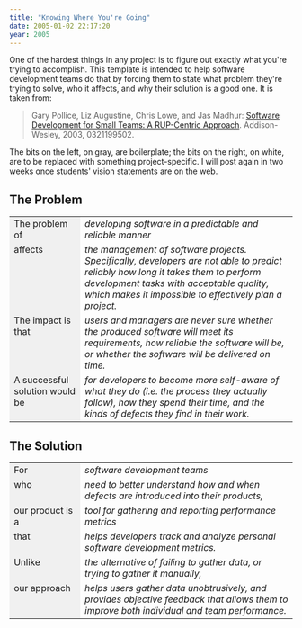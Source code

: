 ```yaml
---
title: "Knowing Where You're Going"
date: 2005-01-02 22:17:20
year: 2005
---
```

One of the hardest things in any project is to figure out exactly
what you're trying to accomplish.  This template is intended to help
software development teams do that by forcing them to state what
problem they're trying to solve, who it affects, and why their
solution is a good one.  It is taken from:

<blockquote>Gary Pollice, Liz Augustine, Chris Lowe, and Jas Madhur: <a href="http://www.amazon.com/exec/obidos/ASIN/0321199502">Software
Development for Small Teams: A RUP-Centric Approach</a>.
Addison-Wesley, 2003, 0321199502.</blockquote>

The bits on the left, on gray, are boilerplate; the bits on the
right, on white, are to be replaced with something
project-specific.  I will post again in two weeks once students'
vision statements are on the web.
<h2>The Problem</h2>
<table class="centered">
<tr>
<td valign="top" bgcolor="#f0f0f0" style="width: 25%">The problem of</td>
<td valign="top" style="width: 75%"><em>developing software in a predictable and reliable manner</em></td>
</tr>
<tr>
<td valign="top" bgcolor="#f0f0f0" style="width: 25%">affects</td>
<td valign="top" style="width: 75%"><em>the management of software projects.  Specifically, developers are
not able to predict reliably how long it takes them to perform
development tasks with acceptable quality, which makes it
impossible to effectively plan a project.</em></td>
</tr>
<tr>
<td valign="top" bgcolor="#f0f0f0" style="width: 25%">The impact is that</td>
<td valign="top" style="width: 75%"><em>users and managers are never sure whether the produced software
will meet its requirements, how reliable the software will be, or
whether the software will be delivered on time.</em></td>
</tr>
<tr>
<td valign="top" bgcolor="#f0f0f0" style="width: 25%">A successful solution would be</td>
<td valign="top" style="width: 75%"><em>for developers to become more self-aware of what they do (i.e. the
process they actually follow), how they spend their time, and the
kinds of defects they find in their work.</em></td>
</tr>
</table>
<h2>The Solution</h2>
<table class="centered">
<tr>
<td valign="top" bgcolor="#f0f0f0" style="width: 25%">For</td>
<td valign="top" style="width: 75%"><em>software development teams</em></td>
</tr>
<tr>
<td valign="top" bgcolor="#f0f0f0" style="width: 25%">who</td>
<td valign="top" style="width: 75%"><em>need to better understand how and when defects are introduced into
their products,</em></td>
</tr>
<tr>
<td valign="top" bgcolor="#f0f0f0" style="width: 25%">our product is a</td>
<td valign="top" style="width: 75%"><em>tool for gathering and reporting performance metrics</em></td>
</tr>
<tr>
<td valign="top" bgcolor="#f0f0f0" style="width: 25%">that</td>
<td valign="top" style="width: 75%"><em>helps developers track and analyze personal software development
metrics.</em></td>
</tr>
<tr>
<td valign="top" bgcolor="#f0f0f0" style="width: 25%">Unlike</td>
<td valign="top" style="width: 75%"><em>the alternative of failing to gather data, or trying to gather it
manually,</em></td>
</tr>
<tr>
<td valign="top" bgcolor="#f0f0f0" style="width: 25%">our approach</td>
<td valign="top" style="width: 75%"><em>helps users gather data unobtrusively, and provides objective
feedback that allows them to improve both individual and team
performance.</em></td>
</tr>
</table>

